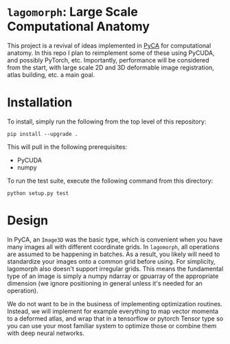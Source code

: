# `lagomorph`: Large Scale Computational Anatomy

This project is a revival of ideas implemented in
[PyCA](https://bitbucket.org/scicompanat/pyca) for computational anatomy. In
this repo I plan to reimplement some of these using PyCUDA, and possibly
PyTorch, etc. Importantly, performance will be considered from the start, with
large scale 2D and 3D deformable image registration, atlas building, etc. a main
goal.

# Installation

To install, simply run the following from the top level of this repository:

```
pip install --upgrade .
```

This will pull in the following prerequisites:

- PyCUDA
- numpy

To run the test suite, execute the following command from this directory:

```
python setup.py test
```

# Design

In PyCA, an `Image3D` was the basic type, which is convenient when you have many
images all with different coordinate grids. In `lagomorph`, all operations are
assumed to be happening in batches. As a result, you likely will need to
standardize your images onto a common grid before using. For simplicity,
lagomorph also doesn't support irregular grids. This means the fundamental type
of an image is simply a numpy ndarray or gpuarray of the appropriate dimension
(we ignore positioning in general unless it's needed for an operation).

We do not want to be in the business of implementing optimization routines.
Instead, we will implement for example everything to map vector momenta to a
deformed atlas, and wrap that in a tensorflow or pytorch Tensor type so you can
use your most familiar system to optimize those or combine them with deep neural
networks.

